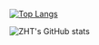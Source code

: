 [![Top Langs](https://github-readme-stats.vercel.app/api/top-langs/?username=ZHTGithub&layout=compact)](https://github.com/ZHTGithub/github-readme-stats)

![ZHT's GitHub stats](https://github-readme-stats.vercel.app/api?username=ZHTGithub&show_icons=true&theme=tokyonight)
